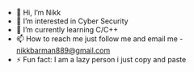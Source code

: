- 👋 Hi, I’m Nikk
- 👀 I’m interested in Cyber Security
- 🌱 I’m currently learning C/C++
- 📫 How to reach me just follow me and email me - nikkbarman889@gmail.com
- ⚡ Fun fact: I am a lazy person i just copy and paste

<!---
NIKK-666/NIKK-666 is a ✨ special ✨ repository because its `README.md` (this file) appears on your GitHub profile.
You can click the Preview link to take a look at your changes.
--->

